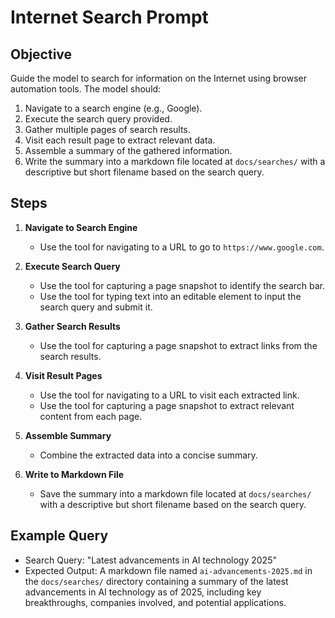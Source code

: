 # Internet Search Prompt

## Objective
Guide the model to search for information on the Internet using browser automation tools. The model should:

1. Navigate to a search engine (e.g., Google).
2. Execute the search query provided.
3. Gather multiple pages of search results.
4. Visit each result page to extract relevant data.
5. Assemble a summary of the gathered information.
6. Write the summary into a markdown file located at `docs/searches/` with a descriptive but short filename based on the search query.

## Steps

1. **Navigate to Search Engine**
   - Use the tool for navigating to a URL to go to `https://www.google.com`.

2. **Execute Search Query**
   - Use the tool for capturing a page snapshot to identify the search bar.
   - Use the tool for typing text into an editable element to input the search query and submit it.

3. **Gather Search Results**
   - Use the tool for capturing a page snapshot to extract links from the search results.

4. **Visit Result Pages**
   - Use the tool for navigating to a URL to visit each extracted link.
   - Use the tool for capturing a page snapshot to extract relevant content from each page.

5. **Assemble Summary**
   - Combine the extracted data into a concise summary.

6. **Write to Markdown File**
   - Save the summary into a markdown file located at `docs/searches/` with a descriptive but short filename based on the search query.

## Example Query

- Search Query: "Latest advancements in AI technology 2025"
- Expected Output: A markdown file named `ai-advancements-2025.md` in the `docs/searches/` directory containing a summary of the latest advancements in AI technology as of 2025, including key breakthroughs, companies involved, and potential applications.